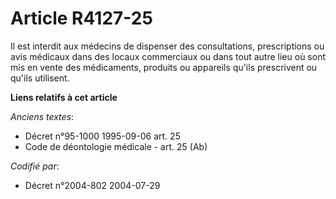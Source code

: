 # Article R4127-25

Il est interdit aux médecins de dispenser des consultations, prescriptions ou avis médicaux dans des locaux commerciaux ou
dans tout autre lieu où sont mis en vente des médicaments, produits ou appareils qu'ils prescrivent ou qu'ils utilisent.

**Liens relatifs à cet article**

_Anciens textes_:

  - Décret n°95-1000 1995-09-06 art. 25
  - Code de déontologie médicale - art. 25 (Ab)

_Codifié par_:

  - Décret n°2004-802 2004-07-29
